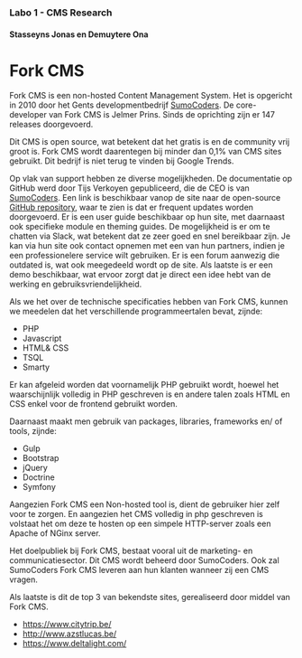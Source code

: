 ### Labo 1 - CMS Research
#### Stasseyns Jonas en Demuytere Ona
# Fork CMS

Fork CMS is een non-hosted Content Management System. Het is opgericht in 2010 door het Gents developmentbedrijf [SumoCoders]. De core-developer van Fork CMS is Jelmer Prins. Sinds de oprichting zijn er 147 releases doorgevoerd. 

Dit CMS is open source, wat betekent dat het gratis is en de community vrij groot is. Fork CMS wordt daarentegen bij minder dan 0,1% van CMS sites gebruikt. Dit bedrijf is niet terug te vinden bij Google Trends.

Op vlak van support hebben ze diverse mogelijkheden. De documentatie op GitHub werd door Tijs Verkoyen gepubliceerd, die de CEO is van [SumoCoders]. Een link is beschikbaar vanop de site naar de open-source [GitHub repository], waar te zien is dat er frequent updates worden doorgevoerd. Er is een user guide beschikbaar op hun site, met daarnaast ook specifieke module en theming guides. De mogelijkheid is er om te chatten via Slack, wat betekent dat ze zeer goed en snel bereikbaar zijn. Je kan via hun site ook contact opnemen met een van hun partners, indien je een professionelere service wilt gebruiken. Er is een forum aanwezig die outdated is, wat ook meegedeeld wordt op de site. Als laatste is er een demo beschikbaar, wat ervoor zorgt dat je direct een idee hebt van de werking en gebruiksvriendelijkheid.

Als we het over de technische specificaties hebben van Fork CMS, kunnen we meedelen dat het verschillende programmeertalen bevat, zijnde:
  - PHP
  - Javascript
  - HTML& CSS
  - TSQL
  - Smarty
  
Er kan afgeleid worden dat voornamelijk PHP gebruikt wordt, hoewel het waarschijnlijk volledig in PHP geschreven is en andere talen zoals HTML en CSS enkel voor de frontend gebruikt worden.
 
Daarnaast maakt men gebruik van packages, libraries, frameworks en/ of tools, zijnde:
  - Gulp
  - Bootstrap
  - jQuery
  - Doctrine
  - Symfony

Aangezien Fork CMS een Non-hosted tool is, dient de gebruiker hier zelf voor te zorgen. En aangezien het CMS volledig in php geschreven is volstaat het om deze te hosten op een simpele HTTP-server zoals een Apache of NGinx server.

Het doelpubliek bij Fork CMS, bestaat vooral uit de marketing- en communicatiesector. Dit CMS wordt beheerd door SumoCoders. Ook zal SumoCoders Fork CMS leveren aan hun klanten wanneer zij een CMS vragen.

Als laatste is dit de top 3 van bekendste sites, gerealiseerd door middel van Fork CMS.
  - https://www.citytrip.be/
  - http://www.azstlucas.be/
  - https://www.deltalight.com/


   [GitHub repository]: <https://github.com/forkcms/forkcms>
   [sumoCoders]: <https://sumocoders.be>
 
 
